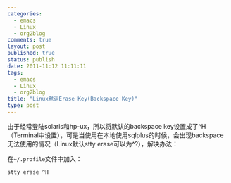 ```yaml
--- 
categories: 
  - emacs
  - Linux
  - org2blog
comments: true
layout: post
published: true
status: publish
date: 2011-11:12 11:11:11
tags: 
  - emacs
  - Linux
  - org2blog
title: "Linux默认Erase Key(Backspace Key)"
type: post
---
```


由于经常登陆solaris和hp-ux，所以将默认的backspace key设置成了^H（Terminal中设置），可是当使用在本地使用sqlplus的时候，会出现backspace无法使用的情况（Linux默认stty erase可以为^?），解决办法：

在`~/.profile`文件中加入：

``` 
stty erase ^H
```

